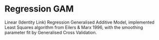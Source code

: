 # Regression GAM

Linear (Identity Link) Regression Generalised Additive Model, implemented Least Squares algorithm from Eilers & Marx 1996, with the smoothing parameter fit by Generalised Cross Validation.
